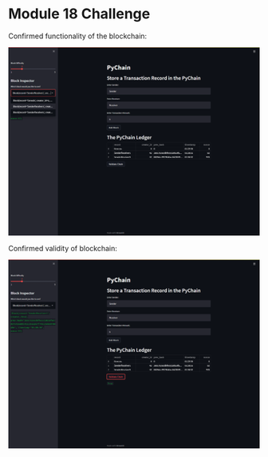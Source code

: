 # Module 18 Challenge


Confirmed functionality of the blockchain:

<img src='./images/step_4.png' width='700px' />

Confirmed validity of blockchain:

<img src='./images/step_5.png' width='700px' />